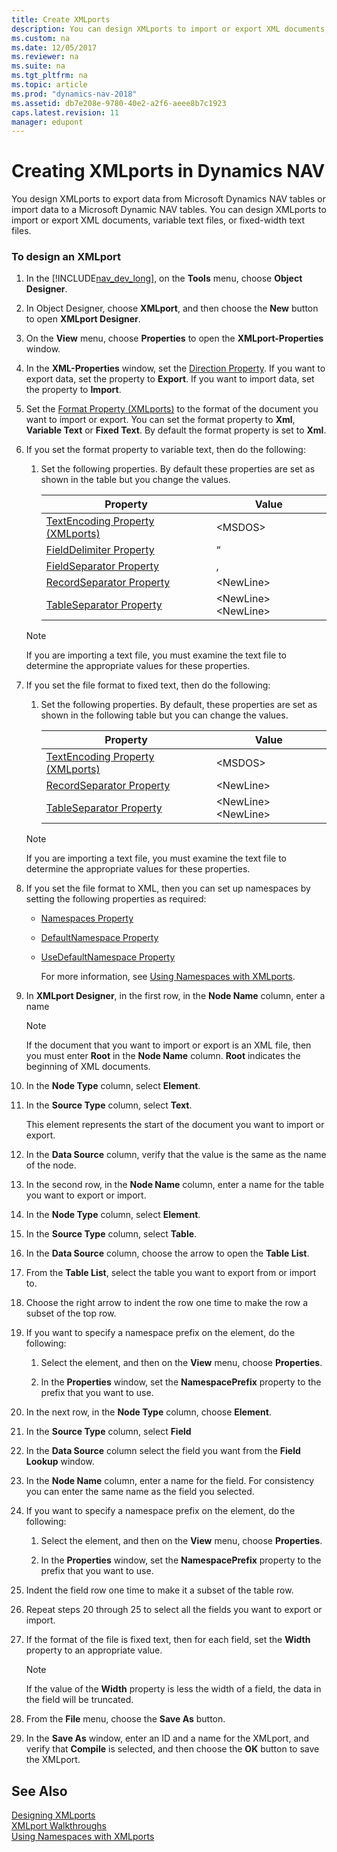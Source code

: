 ```yaml
---
title: Create XMLports 
description: You can design XMLports to import or export XML documents, variable text files, or fixed-width text files. 
ms.custom: na
ms.date: 12/05/2017
ms.reviewer: na
ms.suite: na
ms.tgt_pltfrm: na
ms.topic: article
ms.prod: "dynamics-nav-2018"
ms.assetid: db7e208e-9780-40e2-a2f6-aeee8b7c1923
caps.latest.revision: 11
manager: edupont
---
```

# Creating XMLports in Dynamics NAV
You design XMLports to export data from Microsoft Dynamics NAV tables or import data to a Microsoft Dynamic NAV tables. You can design XMLports to import or export XML documents, variable text files, or fixed-width text files.  
  
### To design an XMLport  
  
1. In the [!INCLUDE[nav_dev_long](includes/nav_dev_long_md.md)], on the **Tools** menu, choose **Object Designer**.  
  
2. In Object Designer, choose **XMLport**, and then choose the **New** button to open **XMLport Designer**.  
  
3. On the **View** menu, choose **Properties** to open the **XMLport-Properties** window.  
  
4. In the **XML-Properties** window, set the [Direction Property](Direction-Property.md). If you want to export data, set the property to **Export**. If you want to import data, set the property to **Import**.  
  
5. Set the [Format Property \(XMLports\)](Format-Property--XMLports-.md) to the format of the document you want to import or export. You can set the format property to **Xml**, **Variable Text** or **Fixed Text**. By default the format property is set to **Xml**.  
  
6. If you set the format property to variable text, then do the following:  
  
   1.  Set the following properties. By default these properties are set as shown in the table but you change the values.  
  
       |Property|Value|  
       |--------------|-----------|  
       |[TextEncoding Property \(XMLports\)](TextEncoding-Property--XMLports-.md)|\<MSDOS>|  
       |[FieldDelimiter Property](FieldDelimiter-Property.md)|“|  
       |[FieldSeparator Property](FieldSeparator-Property.md)|,|  
       |[RecordSeparator Property](RecordSeparator-Property.md)|\<NewLine>|  
       |[TableSeparator Property](TableSeparator-Property.md)|\<NewLine>\<NewLine>|  
  
   > [!NOTE]  
   >  If you are importing a text file, you must examine the text file to determine the appropriate values for these properties.  
  
7. If you set the file format to fixed text, then do the following:  
  
   1.  Set the following properties. By default, these properties are set as shown in the following table but you can change the values.  
  
       |Property|Value|  
       |--------------|-----------|  
       |[TextEncoding Property \(XMLports\)](TextEncoding-Property--XMLports-.md)|\<MSDOS>|  
       |[RecordSeparator Property](RecordSeparator-Property.md)|\<NewLine>|  
       |[TableSeparator Property](TableSeparator-Property.md)|\<NewLine>\<NewLine>|  
  
   > [!NOTE]  
   >  If you are importing a text file, you must examine the text file to determine the appropriate values for these properties.  
  
8. If you set the file format to XML, then you can set up namespaces by setting the following properties as required:  
  
   - [Namespaces Property](Namespaces-Property.md)  
  
   - [DefaultNamespace Property](DefaultNamespace-Property.md)  
  
   - [UseDefaultNamespace Property](UseDefaultNamespace-Property.md)  
  
     For more information, see [Using Namespaces with XMLports](Using-Namespaces-with-XMLports.md).  
  
9. In **XMLport Designer**, in the first row, in the **Node Name** column, enter a name  
  
    > [!NOTE]  
    >  If the document that you want to import or export is an XML file, then you must enter **Root** in the **Node Name** column. **Root** indicates the beginning of XML documents.  
  
10. In the **Node Type** column, select **Element**.  
  
11. In the **Source Type** column, select **Text**.  
  
     This element represents the start of the document you want to import or export.  
  
12. In the **Data Source** column, verify that the value is the same as the name of the node.  
  
13. In the second row, in the **Node Name** column, enter a name for the table you want to export or import.  
  
14. In the **Node Type** column, select **Element**.  
  
15. In the **Source Type** column, select **Table**.  
  
16. In the **Data Source** column, choose the arrow to open the **Table List**.  
  
17. From the **Table List**, select the table you want to export from or import to.  
  
18. Choose the right arrow to indent the row one time to make the row a subset of the top row.  
  
19. If you want to specify a namespace prefix on the element, do the following:  
  
    1.  Select the element, and then on the **View** menu, choose **Properties**.  
  
    2.  In the **Properties** window, set the **NamespacePrefix** property to the prefix that you want to use.  
  
20. In the next row, in the **Node Type** column, choose **Element**.  
  
21. In the **Source Type** column, select **Field**  
  
22. In the **Data Source** column select the field you want from the **Field Lookup** window.  
  
23. In the **Node Name** column, enter a name for the field. For consistency you can enter the same name as the field you selected.  
  
24. If you want to specify a namespace prefix on the element, do the following:  
  
    1.  Select the element, and then on the **View** menu, choose **Properties**.  
  
    2.  In the **Properties** window, set the **NamespacePrefix** property to the prefix that you want to use.  
  
25. Indent the field row one time to make it a subset of the table row.  
  
26. Repeat steps 20 through 25 to select all the fields you want to export or import.  
  
27. If the format of the file is fixed text, then for each field, set the **Width** property to an appropriate value.  
  
    > [!NOTE]  
    >  If the value of the **Width** property is less the width of a field, the data in the field will be truncated.  
  
28. From the **File** menu, choose the **Save As** button.  
  
29. In the **Save As** window, enter an ID and a name for the XMLport, and verify that **Compile** is selected, and then choose the **OK** button to save the XMLport.  
  
## See Also  
 [Designing XMLports](Designing-XMLports.md)   
 [XMLport Walkthroughs](XMLport-Walkthroughs.md)   
 [Using Namespaces with XMLports](Using-Namespaces-with-XMLports.md)